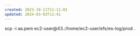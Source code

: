 ```yaml
---
created: 2023-10-11T11:11:01
updated: 2024-03-03T11:41
---
```

scp -i aa.pem ec2-user@43.:/home/ec2-user/efs/es-log/prod .    